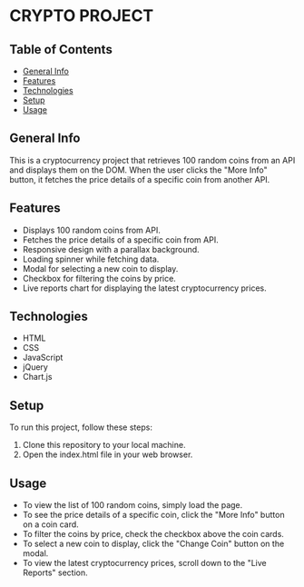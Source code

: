 # CRYPTO PROJECT

## Table of Contents
- [General Info](#general-info)
- [Features](#features)
- [Technologies](#technologies)
- [Setup](#setup)
- [Usage](#usage)

## General Info
This is a cryptocurrency project that retrieves 100 random coins from an API and displays them on the DOM. When the user clicks the "More Info" button, it fetches the price details of a specific coin from another API.

## Features
- Displays 100 random coins from API.
- Fetches the price details of a specific coin from API.
- Responsive design with a parallax background.
- Loading spinner while fetching data.
- Modal for selecting a new coin to display.
- Checkbox for filtering the coins by price.
- Live reports chart for displaying the latest cryptocurrency prices.

## Technologies
- HTML
- CSS
- JavaScript
- jQuery
- Chart.js

## Setup
To run this project, follow these steps:

1. Clone this repository to your local machine.
2. Open the index.html file in your web browser.

## Usage
- To view the list of 100 random coins, simply load the page.
- To see the price details of a specific coin, click the "More Info" button on a coin card.
- To filter the coins by price, check the checkbox above the coin cards.
- To select a new coin to display, click the "Change Coin" button on the modal.
- To view the latest cryptocurrency prices, scroll down to the "Live Reports" section.

